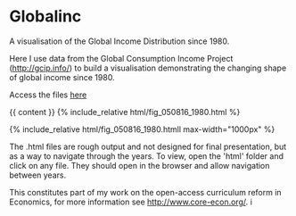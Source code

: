 # Globalinc
A visualisation of the Global Income Distribution since 1980.

Here I use data from the Global Consumption Income Project (http://gcip.info/) to build a visualisation demonstrating
the changing shape of global income since 1980. 

Access the files [here](html/fig_050816_1980.html)

<div class="container content">
  
  {{ content }}
  {% include_relative html/fig_050816_1980.html %}

</div>

{% include_relative html/fig_050816_1980.htmll
max-width="1000px" %} 



The .html files are rough output and not designed for final presentation, but as a way to navigate through the years. To view, open the 'html' folder and click on any file. They should open in the browser and allow navigation between years.

This constitutes part of my work on the open-access curriculum reform in Economics, for more information see http://www.core-econ.org/.
i